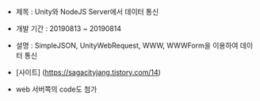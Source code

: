 + 제목 : Unity와 NodeJS Server에서 데이터 통신
+ 개발 기간 : 20190813 ~ 20190814
+ 설명 : SimpleJSON, UnityWebRequest, WWW, WWWForm을 이용하여 데이터 통신

+ [사이트] (https://sagacityjang.tistory.com/14)
+ web 서버쪽의 code도 첨가
